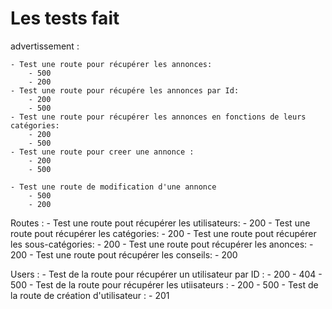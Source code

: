 # Les tests fait

advertissement :

    - Test une route pour récupérer les annonces:
        - 500
        - 200
    - Test une route pour récupére les annonces par Id:
        - 200
        - 500
    - Test une route pour récupérer les annonces en fonctions de leurs catégories:
        - 200
        - 500
    - Test une route pour creer une annonce :
        - 200
        - 500
        
    - Test une route de modification d'une annonce 
        - 500
        - 200

Routes :
    - Test une route pout récupérer les utilisateurs:
        - 200
    - Test une route pout récupérer les catégories:
        - 200
    - Test une route pout récupérer les sous-catégories:
        - 200
    - Test une route pout récupérer les anonces:
        - 200
    - Test une route pout récupérer les conseils:
        - 200

Users :
    - Test de la route pour récupérer un utilisateur par ID :
        - 200
        - 404
        - 500
    - Test de la route pour récupérer les utiisateurs :
        - 200
        - 500
    - Test de la route de création d'utilisateur :
        - 201
